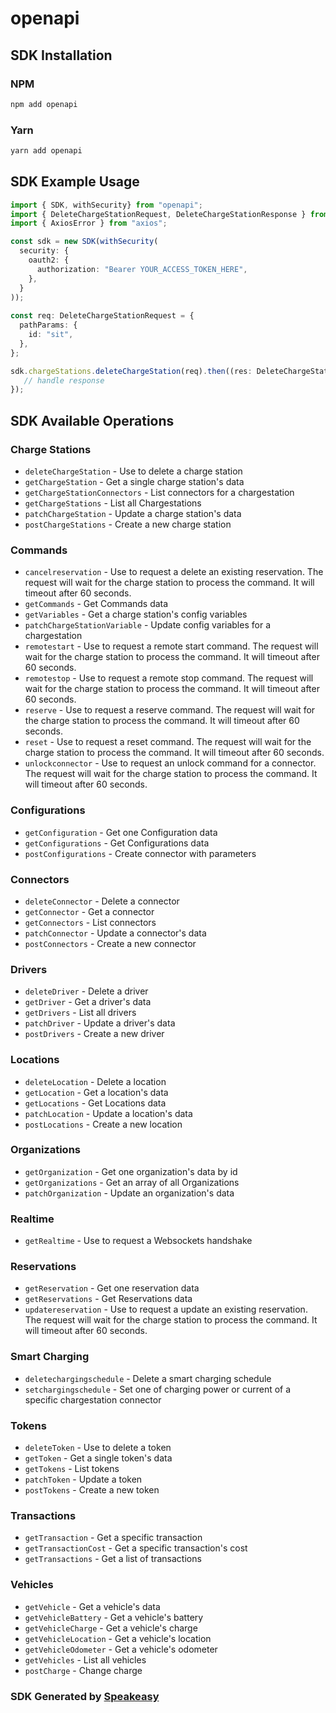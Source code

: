 # openapi

<!-- Start SDK Installation -->
## SDK Installation

### NPM

```bash
npm add openapi
```

### Yarn

```bash
yarn add openapi
```
<!-- End SDK Installation -->

## SDK Example Usage
<!-- Start SDK Example Usage -->
```typescript
import { SDK, withSecurity} from "openapi";
import { DeleteChargeStationRequest, DeleteChargeStationResponse } from "openapi/src/sdk/models/operations";
import { AxiosError } from "axios";

const sdk = new SDK(withSecurity(
  security: {
    oauth2: {
      authorization: "Bearer YOUR_ACCESS_TOKEN_HERE",
    },
  }
));
    
const req: DeleteChargeStationRequest = {
  pathParams: {
    id: "sit",
  },
};

sdk.chargeStations.deleteChargeStation(req).then((res: DeleteChargeStationResponse | AxiosError) => {
   // handle response
});
```
<!-- End SDK Example Usage -->

<!-- Start SDK Available Operations -->
## SDK Available Operations

### Charge Stations

* `deleteChargeStation` - Use to delete a charge station
* `getChargeStation` - Get a single charge station's data
* `getChargeStationConnectors` - List connectors for a chargestation
* `getChargeStations` - List all Chargestations
* `patchChargeStation` - Update a charge station's data
* `postChargeStations` - Create a new charge station

### Commands

* `cancelreservation` - Use to request a delete an existing reservation. The request will wait for the charge station to process the command. It will timeout after 60 seconds.
* `getCommands` - Get Commands data
* `getVariables` - Get a charge station's config variables
* `patchChargeStationVariable` - Update config variables for a chargestation
* `remotestart` - Use to request a remote start command. The request will wait for the charge station to process the command. It will timeout after 60 seconds.
* `remotestop` - Use to request a remote stop command. The request will wait for the charge station to process the command. It will timeout after 60 seconds.
* `reserve` - Use to request a reserve command. The request will wait for the charge station to process the command. It will timeout after 60 seconds.
* `reset` - Use to request a reset command. The request will wait for the charge station to process the command. It will timeout after 60 seconds.
* `unlockconnector` - Use to request an unlock command for a connector. The request will wait for the charge station to process the command. It will timeout after 60 seconds.

### Configurations

* `getConfiguration` - Get one Configuration data
* `getConfigurations` - Get Configurations data
* `postConfigurations` - Create connector with parameters

### Connectors

* `deleteConnector` - Delete a connector
* `getConnector` - Get a connector
* `getConnectors` - List connectors
* `patchConnector` - Update a connector's data
* `postConnectors` - Create a new connector

### Drivers

* `deleteDriver` - Delete a driver
* `getDriver` - Get a driver's data
* `getDrivers` - List all drivers
* `patchDriver` - Update a driver's data
* `postDrivers` - Create a new driver

### Locations

* `deleteLocation` - Delete a location
* `getLocation` - Get a location's data
* `getLocations` - Get Locations data
* `patchLocation` - Update a location's data
* `postLocations` - Create a new location

### Organizations

* `getOrganization` - Get one organization's data by id
* `getOrganizations` - Get an array of all Organizations
* `patchOrganization` - Update an organization's data

### Realtime

* `getRealtime` - Use to request a Websockets handshake

### Reservations

* `getReservation` - Get one reservation data
* `getReservations` - Get Reservations data
* `updatereservation` - Use to request a update an existing reservation. The request will wait for the charge station to process the command. It will timeout after 60 seconds.

### Smart Charging

* `deletechargingschedule` - Delete a smart charging schedule
* `setchargingschedule` - Set one of charging power or current of a specific chargestation connector

### Tokens

* `deleteToken` - Use to delete a token
* `getToken` - Get a single token's data
* `getTokens` - List tokens
* `patchToken` - Update a token
* `postTokens` - Create a new token

### Transactions

* `getTransaction` - Get a specific transaction
* `getTransactionCost` - Get a specific transaction's cost
* `getTransactions` - Get a list of transactions

### Vehicles

* `getVehicle` - Get a vehicle's data
* `getVehicleBattery` - Get a vehicle's battery
* `getVehicleCharge` - Get a vehicle's charge
* `getVehicleLocation` - Get a vehicle's location
* `getVehicleOdometer` - Get a vehicle's odometer
* `getVehicles` - List all vehicles
* `postCharge` - Change charge

<!-- End SDK Available Operations -->

### SDK Generated by [Speakeasy](https://docs.speakeasyapi.dev/docs/using-speakeasy/client-sdks)
